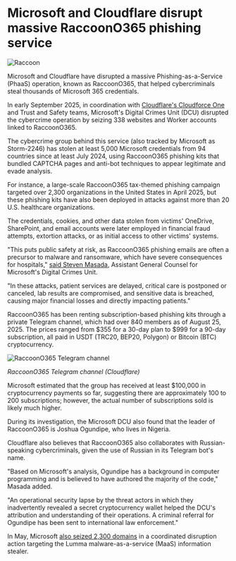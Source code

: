 # Microsoft and Cloudflare disrupt massive RaccoonO365 phishing service

![Raccoon](https://www.bleepstatic.com/content/hl-images/2025/09/17/Raccoon.jpg)

Microsoft and Cloudflare have disrupted a massive Phishing-as-a-Service (PhaaS) operation, known as RaccoonO365, that helped cybercriminals steal thousands of Microsoft 365 credentials.

In early September 2025, in coordination with [Cloudflare's Cloudforce One](https://www.cloudflare.com/threat-intelligence/research/report/cloudflare-participates-in-global-operation-to-disrupt-raccoono365/) and Trust and Safety teams, Microsoft's Digital Crimes Unit (DCU) disrupted the cybercrime operation by seizing 338 websites and Worker accounts linked to RaccoonO365.

The cybercrime group behind this service (also tracked by Microsoft as Storm-2246) has stolen at least 5,000 Microsoft credentials from 94 countries since at least July 2024, using RaccoonO365 phishing kits that bundled CAPTCHA pages and anti-bot techniques to appear legitimate and evade analysis.

For instance, a large-scale RaccoonO365 tax-themed phishing campaign targeted over 2,300 organizations in the United States in April 2025, but these phishing kits have also been deployed in attacks against more than 20 U.S. healthcare organizations.

The credentials, cookies, and other data stolen from victims' OneDrive, SharePoint, and email accounts were later employed in financial fraud attempts, extortion attacks, or as initial access to other victims' systems.

"This puts public safety at risk, as RaccoonO365 phishing emails are often a precursor to malware and ransomware, which have severe consequences for hospitals," [said Steven Masada](https://blogs.microsoft.com/on-the-issues/2025/09/16/microsoft-seizes-338-websites-to-disrupt-rapidly-growing-raccoono365-phishing-service/), Assistant General Counsel for Microsoft's Digital Crimes Unit.

"In these attacks, patient services are delayed, critical care is postponed or canceled, lab results are compromised, and sensitive data is breached, causing major financial losses and directly impacting patients."

RaccoonO365 has been renting subscription-based phishing kits through a private Telegram channel, which had over 840 members as of August 25, 2025\. The prices ranged from $355 for a 30-day plan to $999 for a 90-day subscription, all paid in USDT (TRC20, BEP20, Polygon) or Bitcoin (BTC) cryptocurrency.

![RaccoonO365 Telegram channel](https://www.bleepstatic.com/images/news/u/1109292/2025/RaccoonO365-Telegram-channel.jpg)

_RaccoonO365 Telegram channel (Cloudflare)_

​Microsoft estimated that the group has received at least $100,000 in cryptocurrency payments so far, suggesting there are approximately 100 to 200 subscriptions; however, the actual number of subscriptions sold is likely much higher.

During its investigation, the Microsoft DCU also found that the leader of RaccoonO365 is Joshua Ogundipe, who lives in Nigeria.

Cloudflare also believes that RaccoonO365 also collaborates with Russian-speaking cybercriminals, given the use of Russian in its Telegram bot's name.

"Based on Microsoft's analysis, Ogundipe has a background in computer programming and is believed to have authored the majority of the code," Masada added.

"An operational security lapse by the threat actors in which they inadvertently revealed a secret cryptocurrency wallet helped the DCU's attribution and understanding of their operations. A criminal referral for Ogundipe has been sent to international law enforcement."

In May, Microsoft [also seized 2,300 domains](https://www.bleepingcomputer.com/news/security/lumma-infostealer-malware-operation-disrupted-2-300-domains-seized/) in a coordinated disruption action targeting the Lumma malware-as-a-service (MaaS) information stealer.